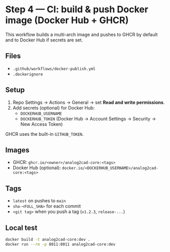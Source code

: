 # Step 4 — CI: build & push Docker image (Docker Hub + GHCR)

This workflow builds a multi-arch image and pushes to GHCR by default and to Docker Hub if secrets are set.

## Files
- `.github/workflows/docker-publish.yml`
- `.dockerignore`

## Setup
1. Repo Settings → Actions → General → set **Read and write permissions**.
2. Add secrets (optional) for Docker Hub:
   - `DOCKERHUB_USERNAME`
   - `DOCKERHUB_TOKEN`  (Docker Hub → Account Settings → Security → New Access Token)

GHCR uses the built-in `GITHUB_TOKEN`.

## Images
- GHCR: `ghcr.io/<owner>/analog2cad-core:<tags>`
- Docker Hub (optional): `docker.io/<DOCKERHUB_USERNAME>/analog2cad-core:<tags>`

## Tags
- `latest` on pushes to `main`
- `sha-<FULL_SHA>` for each commit
- `<git tag>` when you push a tag (`v1.2.3`, `release-...`)

## Local test
```bash
docker build -t analog2cad-core:dev .
docker run --rm -p 8011:8011 analog2cad-core:dev
```
